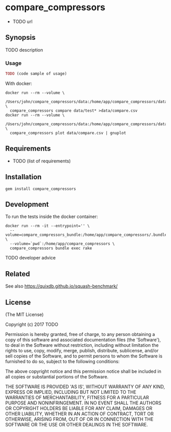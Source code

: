 # compare_compressors

* TODO url

## Synopsis

TODO description

### Usage

```ruby
TODO (code sample of usage)
```

With docker:
```
docker run --rm --volume \
  /Users/john/compare_compressors/data:/home/app/compare_compressors/data \
  compare_compressors compare data/test* >data/compare.csv
docker run --rm --volume \
  /Users/john/compare_compressors/data:/home/app/compare_compressors/data \
  compare_compressors plot data/compare.csv | gnuplot
```

## Requirements

* TODO (list of requirements)

## Installation

```
gem install compare_compressors
```

## Development

To run the tests inside the docker container:

```
docker run --rm -it --entrypoint='' \
  --volume=compare_compressors_bundle:/home/app/compare_compressors/.bundle \
  --volume=`pwd`:/home/app/compare_compressors \
  compare_compressors bundle exec rake
```

TODO developer advice

## Related

See also https://quixdb.github.io/squash-benchmark/

## License

(The MIT License)

Copyright (c) 2017 TODO

Permission is hereby granted, free of charge, to any person obtaining
a copy of this software and associated documentation files (the
'Software'), to deal in the Software without restriction, including
without limitation the rights to use, copy, modify, merge, publish,
distribute, sublicense, and/or sell copies of the Software, and to
permit persons to whom the Software is furnished to do so, subject to
the following conditions:

The above copyright notice and this permission notice shall be
included in all copies or substantial portions of the Software.

THE SOFTWARE IS PROVIDED 'AS IS', WITHOUT WARRANTY OF ANY KIND,
EXPRESS OR IMPLIED, INCLUDING BUT NOT LIMITED TO THE WARRANTIES OF
MERCHANTABILITY, FITNESS FOR A PARTICULAR PURPOSE AND NONINFRINGEMENT.
IN NO EVENT SHALL THE AUTHORS OR COPYRIGHT HOLDERS BE LIABLE FOR ANY
CLAIM, DAMAGES OR OTHER LIABILITY, WHETHER IN AN ACTION OF CONTRACT,
TORT OR OTHERWISE, ARISING FROM, OUT OF OR IN CONNECTION WITH THE
SOFTWARE OR THE USE OR OTHER DEALINGS IN THE SOFTWARE.
